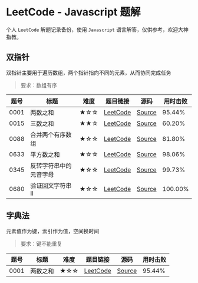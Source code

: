 # LeetCode - Javascript 题解

个人 `LeetCode` 解题记录备份，使用 `Javascript` 语言解答，仅供参考，欢迎大神指教。

## 双指针

双指针主要用于遍历数组，两个指针指向不同的元素，从而协同完成任务

> 要求：数组有序

| 题号 | 标题 | 难度 | 题目链接 | 源码 | 用时击败 |
| -- | -- | -- | -- | -- | -- |
| 0001 | 两数之和 | ★☆☆ | [LeetCode][s0001] | [Source](./solutions/s0001_two-sum.js) | 95.44% |
| 0015 | 三数之和 | ★★☆ | [LeetCode][s0015] | [Source](./solutions/s0015_3sum.js) | 60.20% |
| 0088 | 合并两个有序数组 | ★☆☆ | [LeetCode][s0088] | [Source](./solutions/s0015_3sum.js) | 81.80% |
| 0633 | 平方数之和 | ★☆☆ | [LeetCode][s0633] | [Source](./solutions/s0633_sum-of-square-numbers.js) | 98.06% |
| 0345 | 反转字符串中的元音字母 | ★☆☆ | [LeetCode][s0345] | [Source](./solutions/s0345_reverse-vowels-of-a-string.js) | 99.73% |
| 0680 | 验证回文字符串 Ⅱ | ★☆☆ | [LeetCode][s0680] | [Source](./solutions/s0680_valid-palindrome-ii.js) | 100.00% |

## 字典法

元素值作为键，索引作为值，空间换时间

> 要求：键不能重复

| 题号 | 标题 | 难度 | 题目链接 | 源码 | 用时击败 |
| -- | -- | -- | -- | -- | -- |
| 0001 | 两数之和 | ★☆☆ | [LeetCode][s0001] | [Source](./solutions/s0001_two-sum.js) | 95.44% |


[s0001]: https://leetcode-cn.com/problems/two-sum/
[s0015]: https://leetcode-cn.com/problems/3sum/
[s0088]: https://leetcode-cn.com/problems/merge-sorted-array/
[s0633]: https://leetcode-cn.com/problems/sum-of-square-numbers/
[s0345]: https://leetcode-cn.com/problems/reverse-vowels-of-a-string/
[s0680]: https://leetcode-cn.com/problems/valid-palindrome-ii/